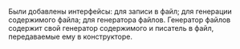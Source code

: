 Были добавлены интерфейсы:
для записи в файл;
для генерации содержимого файла;
для генератора файлов.
Генератор файлов содержит свой генератор содержимого и писатель в файл, передаваемые ему в конструкторе.